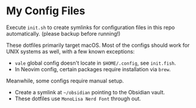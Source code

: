# My Config Files

Execute `init.sh` to create symlinks for configuration files in this repo
automatically. (please backup before running!)

These dotfiles primarily target macOS. Most of the configs should work for UNIX
systems as well, with a few known exceptions:

- `vale` global config doesn't locate in `$HOME/.config`, see `init.fish`.
- In Neovim config, certain packages require installation via `brew`.

Meanwhile, some configs require manual setup.

- Create a symlink at `~/obsidian` pointing to the Obsidian vault.
- These dotfiles use `MonoLisa Nerd Font` through out.
